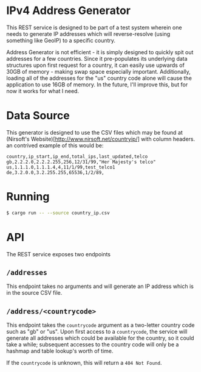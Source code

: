 # IPv4 Address Generator

This REST service is designed to be part of a test system
wherein one needs to generate IP addresses which will
reverse-resolve (using something like GeoIP) to a specific
country.

Address Generator is not efficient - it is simply designed to
quickly spit out addresses for a few countries. Since it
pre-populates its underlying data structures upon first request
for a country, it can easily use upwards of 30GB of memory - making
swap space especially important. Additionally, loading all of the
addresses for the "us" country code alone will cause the application
to use 16GB of memory. In the future, I'll improve this, but for now
it works for what I need.

# Data Source

This generator is designed to use the CSV files which may be found at
(Nirsoft's Website)[http://www.nirsoft.net/countryip/] with column headers.
an contrived example of this would be:

```text
country,ip_start,ip_end,total_ips,last_updated,telco
gb,2.2.2.0,2.2.2.255,256,12/31/99,"Her Majesty's telco"
us,1.1.1.0,1.1.1.4,4,11/1/99,test_telco1
de,3.2.0.0,3.2.255.255,65536,1/2/89,
```

# Running

```bash
$ cargo run -- --source country_ip.csv
```

# API

The REST service exposes two endpoints

## ```/addresses```

This endpoint takes no arguments and will generate an IP address which is in
the source CSV file.

## ```/address/<countrycode>```

This endpoint takes the ```countrycode``` argument as a two-letter country code such
as "gb" or "us". Upon first access to a ```countrycode```, the service will generate
all addresses which could be available for the country, so it could take a
while; subsequent accesses to the country code will only be a hashmap and table
lookup's worth of time.

If the ```countrycode``` is unknown, this will return a ```404 Not Found```.
